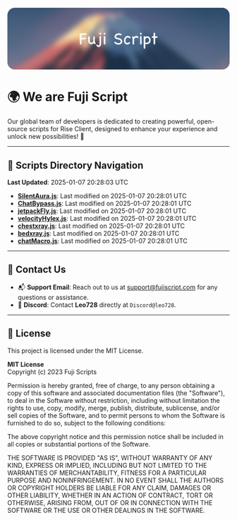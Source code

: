 ![Banner](.github/b.webp)

# 🌍 **We are Fuji Script**

Our global team of developers is dedicated to creating powerful, open-source scripts for Rise Client, designed to enhance your experience and unlock new possibilities! 🌟

---
<!-- SCRIPTS_NAVIGATION_START -->
## 📂 **Scripts Directory Navigation**

**Last Updated**: 2025-01-07 20:28:03 UTC

- **[SilentAura.js](scripts/SilentAura.js)**: Last modified on 2025-01-07 20:28:01 UTC
- **[ChatBypass.js](scripts/ChatBypass.js)**: Last modified on 2025-01-07 20:28:01 UTC
- **[jetpackFly.js](scripts/jetpackFly.js)**: Last modified on 2025-01-07 20:28:01 UTC
- **[velocityHylex.js](scripts/velocityHylex.js)**: Last modified on 2025-01-07 20:28:01 UTC
- **[chestxray.js](scripts/chestxray.js)**: Last modified on 2025-01-07 20:28:01 UTC
- **[bedxray.js](scripts/bedxray.js)**: Last modified on 2025-01-07 20:28:01 UTC
- **[chatMacro.js](scripts/chatMacro.js)**: Last modified on 2025-01-07 20:28:01 UTC

<!-- SCRIPTS_NAVIGATION_END -->

---

## 💬 **Contact Us**  
- 📬 **Support Email**: Reach out to us at [support@fujiscript.com](mailto:support@fujiscript.com) for any questions or assistance.  
- 💬 **Discord**: Contact **Leo728** directly at `Discord@leo728`.

---

## 📜 **License**

This project is licensed under the MIT License.  

**MIT License**  
Copyright (c) 2023 Fuji Scripts  

Permission is hereby granted, free of charge, to any person obtaining a copy of this software and associated documentation files (the "Software"), to deal in the Software without restriction, including without limitation the rights to use, copy, modify, merge, publish, distribute, sublicense, and/or sell copies of the Software, and to permit persons to whom the Software is furnished to do so, subject to the following conditions:  

The above copyright notice and this permission notice shall be included in all copies or substantial portions of the Software.  

THE SOFTWARE IS PROVIDED "AS IS", WITHOUT WARRANTY OF ANY KIND, EXPRESS OR IMPLIED, INCLUDING BUT NOT LIMITED TO THE WARRANTIES OF MERCHANTABILITY, FITNESS FOR A PARTICULAR PURPOSE AND NONINFRINGEMENT. IN NO EVENT SHALL THE AUTHORS OR COPYRIGHT HOLDERS BE LIABLE FOR ANY CLAIM, DAMAGES OR OTHER LIABILITY, WHETHER IN AN ACTION OF CONTRACT, TORT OR OTHERWISE, ARISING FROM, OUT OF OR IN CONNECTION WITH THE SOFTWARE OR THE USE OR OTHER DEALINGS IN THE SOFTWARE.  
